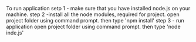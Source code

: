 To run application
setp 1 - make sure that you have installed node.js on your machine.
step 2 -install all the node modules, required for project.
open project folder using command prompt.
then type 'npm install'
step 3 - run application
open project folder using command prompt.
then type 'node inde.js'

